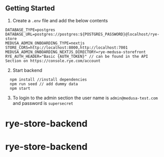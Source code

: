
## Getting Started

1. Create a `.env` file and add the below contents
```
DATABASE_TYPE=postgres
DATABASE_URL=postgres://postgres:${POSTGRES_PASSWORD}@localhost/rye-store
MEDUSA_ADMIN_ONBOARDING_TYPE=nextjs
STORE_CORS=http://localhost:8000,http://localhost:7001
MEDUSA_ADMIN_ONBOARDING_NEXTJS_DIRECTORY=rye-medusa-storefront
RYE_AUTH_HEADER="Basic {AUTH_TOKEN}" // can be found in the API Section on https://console.rye.com/account
```

2. Start backend
```
  npm install //install dependencies
  npm run seed // add dummy data
  npm start
```
3. To login to the admin section the user name is `admin@medusa-test.com` and password is `supersecret`

# rye-store-backend
# rye-store-backend
